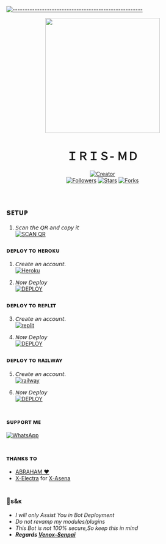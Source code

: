 [![-----------------------------------------------------](https://raw.githubusercontent.com/andreasbm/readme/master/assets/lines/colored.png)](#table-of-contents)
<div align="center" class= "main"> 
  <img src="https://imgur.com/D60nScQ.jpg" width="300" height="300"/>
  <h1>ＩＲＩＳ- ＭＤ</h1>

<a href="https://github.com/V-E-N-O-X"><img title="Creator" src="https://img.shields.io/badge/Creator-VENOX-red.svg?style=for-the-badge&logo=github"></a>
<br>
<a href="https://github.com/V-E-N-O-X?tab=followers"><img title="Followers" src="https://img.shields.io/github/followers/V-E-N-O-X?color=green&style=flat-square"></a>
<a href="https://github.com/V-E-N-O-X/IRIS-MD/stargazers/"><img title="Stars" src="https://img.shields.io/github/stars/V-E-N-O-X/IRIS-MD?color=white&style=flat-square"></a>
<a href="https://github.com/V-E-N-O-X/IRIS-MD/network/members"><img title="Forks" src="https://img.shields.io/github/forks/V-E-N-O-X/IRIS-MD?color=yellow&style=flat-square"></a>
<div align="left"
<br><br>
  
## sᴇᴛᴜᴘ

1. 𝘚𝘤𝘢𝘯 𝘵𝘩𝘦 𝘘𝘙 𝘢𝘯𝘥 𝘤𝘰𝘱𝘺 𝘪𝘵
    <br>
<a href='https://iris.alphasoft.org/' target="_blank"><img alt='SCAN QR' src='https://img.shields.io/badge/Scan_qr-100000?style=for-the-badge&logo=scan&logoColor=white&labelColor=black&color=black'/></a>

### ᴅᴇᴘʟᴏʏ ᴛᴏ ʜᴇʀᴏᴋᴜ

1. 𝘊𝘳𝘦𝘢𝘵𝘦 𝘢𝘯 𝘢𝘤𝘤𝘰𝘶𝘯𝘵.
    <br>
<a href='https://signup.heroku.com/' target="_blank"><img alt='Heroku' src='https://img.shields.io/badge/-Create-black?style=for-the-badge&logo=heroku&logoColor=white'/></a>

2. 𝘕𝘰𝘸 𝘋𝘦𝘱𝘭𝘰𝘺
    <br>
<a href='https://iris.alphasoft.org/deploy' target="_blank"><img alt='DEPLOY' src='https://img.shields.io/badge/-DEPLOY-black?style=for-the-badge&logo=heroku&logoColor=white'/></a>

### ᴅᴇᴘʟᴏʏ ᴛᴏ ʀᴇᴘʟɪᴛ

3. 𝘊𝘳𝘦𝘢𝘵𝘦 𝘢𝘯 𝘢𝘤𝘤𝘰𝘶𝘯𝘵.
    <br>
<a href='https://replit.com/signup' target="_blank"><img alt='replit' src='https://img.shields.io/badge/-Create-black?style=for-the-badge&logo=replit&logoColor=orange'/></a>

4. 𝘕𝘰𝘸 𝘋𝘦𝘱𝘭𝘰𝘺
    <br>
<a href='https://replit.com/github/V-E-N-O-X/IRIS-MD' target="_blank"><img alt='DEPLOY' src='https://img.shields.io/badge/-DEPLOY-black?style=for-the-badge&logo=replit&logoColor=orange'/></a>

### ᴅᴇᴘʟᴏʏ ᴛᴏ ʀᴀɪʟᴡᴀʏ

5. 𝘊𝘳𝘦𝘢𝘵𝘦 𝘢𝘯 𝘢𝘤𝘤𝘰𝘶𝘯𝘵.
    <br>
<a href='https://railway.app/login' target="_blank"><img alt='railway' src='https://img.shields.io/badge/-Create-black?style=for-the-badge&logo=railway&logoColor=white'/></a>

6. 𝘕𝘰𝘸 𝘋𝘦𝘱𝘭𝘰𝘺
    <br>
<a href='https://railway.app/template/12FD9C?referralCode=Wbbu1p' target="_blank"><img alt='DEPLOY' src='https://img.shields.io/badge/-DEPLOY-black?style=for-the-badge&logo=railway&logoColor=white'/></a>
<br><br>

### sᴜᴘᴘᴏʀᴛ ᴍᴇ

<a href="https://whatsapp.com/channel/0029VaHt1710AgWB1B0Lkg0Q"><img alt="WhatsApp" src="https://img.shields.io/badge/-Whatsapp%20Channel-white?style=for-the-badge&logo=whatsapp&logoColor=black"/></a>
<br><br>

  ### ᴛʜᴀɴᴋs ᴛᴏ
- [ABRAHAM ❤️](https://github.com/abrahamdw882) <br>
- [X-Electra](https://github.com/X-Electra) for [X-Asena](https://github.com/X-Electra/X-Asena)
<br><br>

### 📮s&ᴋ

- *I will only Assist You in Bot Deployment*
- *Do not revamp my modules/plugins*
- *This Bot is not 100% secure,So keep this in mind*
- ***Regards [Venox-Senpai](https://github.com/V-E-N-O-X)***

  

